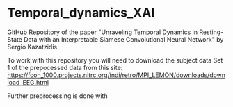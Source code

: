 # Temporal_dynamics_XAI
GitHub Repository of the paper "Unraveling Temporal Dynamics in Resting-State Data with an Interpretable Siamese Convolutional Neural Network" by Sergio Kazatzidis

To work with this repository you will need to download the subject data Set 1 of the prepocessed data from this site: https://fcon_1000.projects.nitrc.org/indi/retro/MPI_LEMON/downloads/download_EEG.html

Further preprocessing is done with 
